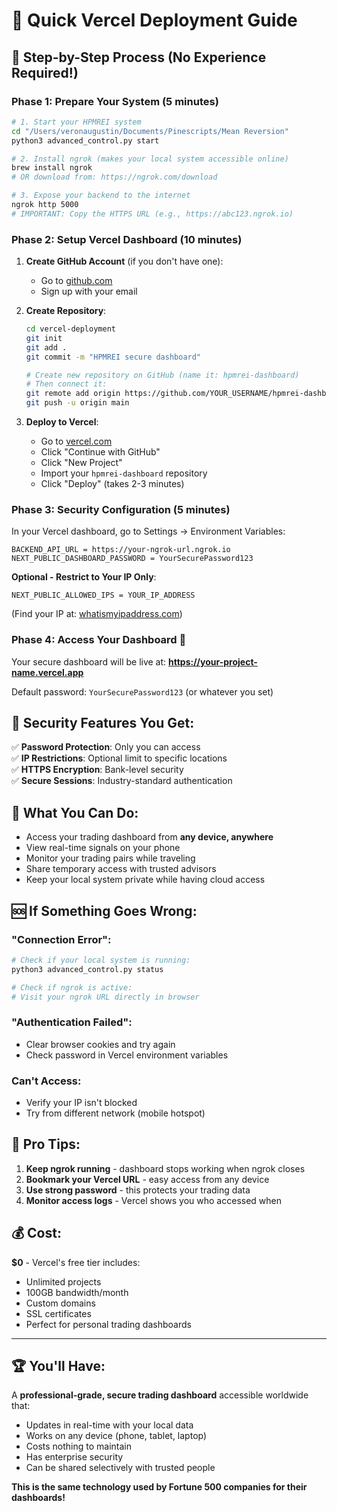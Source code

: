 # 🚀 Quick Vercel Deployment Guide

## 🎯 Step-by-Step Process (No Experience Required!)

### Phase 1: Prepare Your System (5 minutes)

```bash
# 1. Start your HPMREI system
cd "/Users/veronaugustin/Documents/Pinescripts/Mean Reversion"
python3 advanced_control.py start

# 2. Install ngrok (makes your local system accessible online)
brew install ngrok
# OR download from: https://ngrok.com/download

# 3. Expose your backend to the internet
ngrok http 5000
# IMPORTANT: Copy the HTTPS URL (e.g., https://abc123.ngrok.io)
```

### Phase 2: Setup Vercel Dashboard (10 minutes)

1. **Create GitHub Account** (if you don't have one):
   - Go to [github.com](https://github.com)
   - Sign up with your email

2. **Create Repository**:
   ```bash
   cd vercel-deployment
   git init
   git add .
   git commit -m "HPMREI secure dashboard"
   
   # Create new repository on GitHub (name it: hpmrei-dashboard)
   # Then connect it:
   git remote add origin https://github.com/YOUR_USERNAME/hpmrei-dashboard.git
   git push -u origin main
   ```

3. **Deploy to Vercel**:
   - Go to [vercel.com](https://vercel.com)
   - Click "Continue with GitHub"
   - Click "New Project"
   - Import your `hpmrei-dashboard` repository
   - Click "Deploy" (takes 2-3 minutes)

### Phase 3: Security Configuration (5 minutes)

In your Vercel dashboard, go to Settings → Environment Variables:

```
BACKEND_API_URL = https://your-ngrok-url.ngrok.io
NEXT_PUBLIC_DASHBOARD_PASSWORD = YourSecurePassword123
```

**Optional - Restrict to Your IP Only**:
```
NEXT_PUBLIC_ALLOWED_IPS = YOUR_IP_ADDRESS
```
(Find your IP at: [whatismyipaddress.com](https://whatismyipaddress.com))

### Phase 4: Access Your Dashboard 🎉

Your secure dashboard will be live at:
**https://your-project-name.vercel.app**

Default password: `YourSecurePassword123` (or whatever you set)

## 🔐 Security Features You Get:

✅ **Password Protection**: Only you can access  
✅ **IP Restrictions**: Optional limit to specific locations  
✅ **HTTPS Encryption**: Bank-level security  
✅ **Secure Sessions**: Industry-standard authentication  

## 📱 What You Can Do:

- Access your trading dashboard from **any device, anywhere**
- View real-time signals on your phone
- Monitor your trading pairs while traveling
- Share temporary access with trusted advisors
- Keep your local system private while having cloud access

## 🆘 If Something Goes Wrong:

### "Connection Error":
```bash
# Check if your local system is running:
python3 advanced_control.py status

# Check if ngrok is active:
# Visit your ngrok URL directly in browser
```

### "Authentication Failed":
- Clear browser cookies and try again
- Check password in Vercel environment variables

### Can't Access:
- Verify your IP isn't blocked
- Try from different network (mobile hotspot)

## 🎯 Pro Tips:

1. **Keep ngrok running** - dashboard stops working when ngrok closes
2. **Bookmark your Vercel URL** - easy access from any device  
3. **Use strong password** - this protects your trading data
4. **Monitor access logs** - Vercel shows you who accessed when

## 💰 Cost: 

**$0** - Vercel's free tier includes:
- Unlimited projects
- 100GB bandwidth/month  
- Custom domains
- SSL certificates
- Perfect for personal trading dashboards

---

## 🏆 You'll Have:

A **professional-grade, secure trading dashboard** accessible worldwide that:
- Updates in real-time with your local data
- Works on any device (phone, tablet, laptop)
- Costs nothing to maintain
- Has enterprise security
- Can be shared selectively with trusted people

**This is the same technology used by Fortune 500 companies for their dashboards!**
